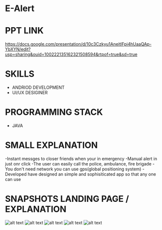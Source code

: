 

# E-Alert


  


# PPT LINK   

https://docs.google.com/presentation/d/10c3Czkyu1AneitlFpi4hUaaQAp-YbXYN/edit?usp=sharing&ouid=100222135162321508594&rtpof=true&sd=true 



# SKILLS

- ANDRIOD DEVELOPMENT
- UI/UX DESIGINER


#  PROGRAMMING STACK

- JAVA



# SMALL EXPLANATION
-Instant messges to closer friends when your in emergency
-Manual alert in just onr click
-The user can easily call the police, ambulance, fire brigade
-You don't need network you can use gps(global positioning system)
-Developed have designed an simple and sophisiticated app so that any one can use



# SNAPSHOTS LANDING PAGE / EXPLANATION 

![alt text](https://github.com/nabaratanpatra/DIVINE/blob/main/Screensort/load1.JPG?raw=true)
![alt text](https://github.com/nabaratanpatra/DIVINE/blob/main/Screensort/load2.JPG?raw=true)
![alt text](https://github.com/nabaratanpatra/DIVINE/blob/main/Screensort/load3.JPG?raw=true)
![alt text](https://github.com/nabaratanpatra/DIVINE/blob/main/Screensort/load4.JPG?raw=true)
![alt text](https://github.com/nabaratanpatra/DIVINE/blob/main/Screensort/load5.JPG?raw=true)



